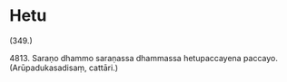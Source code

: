 

# Hetu







(349.)

4813\. Saraṇo dhammo saraṇassa dhammassa hetupaccayena paccayo. (Arūpadukasadisaṃ, cattāri.)




